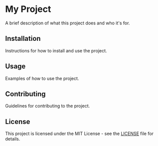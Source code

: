 # My Project

A brief description of what this project does and who it's for.

## Installation

Instructions for how to install and use the project.

## Usage

Examples of how to use the project.

## Contributing

Guidelines for contributing to the project.

## License

This project is licensed under the MIT License - see the [LICENSE](LICENSE) file for details.